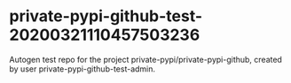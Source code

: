 # private-pypi-github-test-20200321110457503236
Autogen test repo for the project private-pypi/private-pypi-github, created by user private-pypi-github-test-admin.
